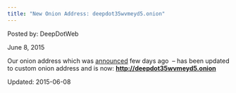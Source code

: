 ```yaml
---
title: "New Onion Address: deepdot35wvmeyd5.onion"
---
```


Posted by: DeepDotWeb 

<span>June 8, 2015</span>


<p>Our onion address which was <a href="https://gir.pub/deepdotweb/2015/06/06/psa-deepdotwebs-new-onion-gateway/">announced</a> few days ago  &#8211; has been updated to custom onion address and is now: <span style="text-decoration: underline;"><strong>http://deepdot35wvmeyd5.onion</strong></span></p>

Updated: 2015-06-08

